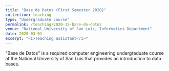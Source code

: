 ```yaml
---
title: "Base de Datos (First Semester 2020)"
collection: teaching
type: "Undergraduate course"
permalink: /teaching/2020-1S-base-de-datos
venue: "National University of San Luis, Informatics Department"
date: 2020-03-01
excerpt: "<i>Teaching assistant</i>"
---
```


&quot;Base de Datos&quot; is a required computer engineering undergraduate course at the National University of San Luis that provides an introduction to data bases.